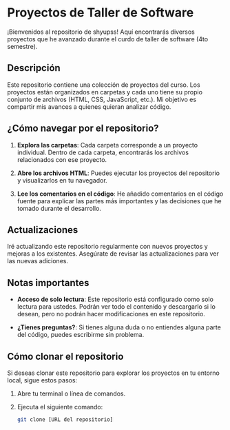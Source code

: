 # Proyectos de Taller de Software

¡Bienvenidos al repositorio de shyupss! Aquí encontrarás diversos proyectos que he avanzado durante el curdo de taller de software (4to semestre).

## Descripción

Este repositorio contiene una colección de proyectos del curso. Los proyectos están organizados en carpetas y cada uno tiene su propio conjunto de archivos (HTML, CSS, JavaScript, etc.). Mi objetivo es compartir mis avances a quienes quieran analizar código.

## ¿Cómo navegar por el repositorio?

1. **Explora las carpetas**: Cada carpeta corresponde a un proyecto individual. Dentro de cada carpeta, encontrarás los archivos relacionados con ese proyecto.
   
2. **Abre los archivos HTML**: Puedes ejecutar los proyectos del repositorio y visualizarlos en tu navegador.

3. **Lee los comentarios en el código**: He añadido comentarios en el código fuente para explicar las partes más importantes y las decisiones que he tomado durante el desarrollo.

## Actualizaciones

Iré actualizando este repositorio regularmente con nuevos proyectos y mejoras a los existentes. Asegúrate de revisar las actualizaciones para ver las nuevas adiciones.

## Notas importantes

- **Acceso de solo lectura**: Este repositorio está configurado como solo lectura para ustedes. Podrán ver todo el contenido y descargarlo si lo desean, pero no podrán hacer modificaciones en este repositorio.
  
- **¿Tienes preguntas?**: Si tienes alguna duda o no entiendes alguna parte del código, puedes escribirme sin problema.

## Cómo clonar el repositorio

Si deseas clonar este repositorio para explorar los proyectos en tu entorno local, sigue estos pasos:

1. Abre tu terminal o línea de comandos.
2. Ejecuta el siguiente comando:

   ```bash
   git clone [URL del repositorio]
